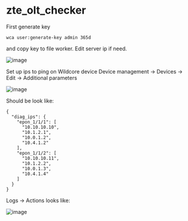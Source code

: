 # zte_olt_checker

First generate key
```
wca user:generate-key admin 365d
```

and copy key to file worker. Edit server ip if need.

![image](https://github.com/dmrulg/zte_olt_checker/assets/29884923/ed2478ca-f172-4a41-a5ef-71a32388f19c)


Set up ips to ping on Wildcore device Device management -> Devices -> Edit -> Additional parameters 

![image](https://github.com/dmrulg/zte_olt_checker/assets/29884923/7f36956a-a58a-47a6-89b9-2a01af2485e5)

Should be look like:
```
{
  "diag_ips": {
    "epon_1/1/1": [
      "10.10.10.10",
      "10.1.2.1",
      "10.0.1.2",
      "10.4.1.2"
    ],
    "epon_1/1/2": [
      "10.10.10.11",
      "10.1.2.2",
      "10.0.1.3",
      "10.4.1.4"
    ]
  }
}
```



Logs -> Actions looks like:

![image](https://github.com/dmrulg/zte_olt_checker/assets/29884923/a1631d51-30aa-418c-ad87-a9d100d08f6e)
